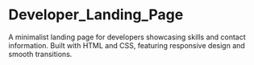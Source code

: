 # Developer_Landing_Page
A minimalist landing page for developers showcasing skills and contact information. Built with HTML and CSS, featuring responsive design and smooth transitions.

